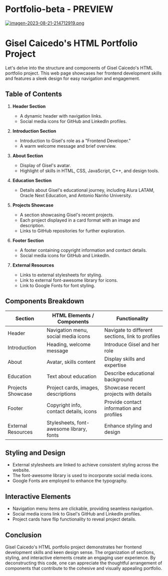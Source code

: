 # Portfolio-beta - PREVIEW
[![imagen-2023-08-21-214712919.png](https://i.postimg.cc/PxHQGKyV/imagen-2023-08-21-214712919.png)](https://postimg.cc/nsdDB46q)

 # Gisel Caicedo's HTML Portfolio Project

Let's delve into the structure and components of Gisel Caicedo's HTML portfolio project. This web page showcases her frontend development skills and features a sleek design for easy navigation and engagement.

## Table of Contents

1. **Header Section**
   - A dynamic header with navigation links.
   - Social media icons for GitHub and LinkedIn profiles.

2. **Introduction Section**
   - Introduction to Gisel's role as a "Frontend Developer."
   - A warm welcome message and brief overview.

3. **About Section**
   - Display of Gisel's avatar.
   - Highlight of skills in HTML, CSS, JavaScript, C++, and design tools.

4. **Education Section**
   - Details about Gisel's educational journey, including Alura LATAM, Oracle Next Education, and Antonio Nariño University.

5. **Projects Showcase**
   - A section showcasing Gisel's recent projects.
   - Each project displayed in a card format with an image and description.
   - Links to GitHub repositories for further exploration.

6. **Footer Section**
   - A footer containing copyright information and contact details.
   - Social media icons for GitHub and LinkedIn.

7. **External Resources**
   - Links to external stylesheets for styling.
   - Link to external font-awesome library for icons.
   - Link to Google Fonts for font styling.

## Components Breakdown

| Section                | HTML Elements / Components                | Functionality                                      |
|------------------------|------------------------------------------|----------------------------------------------------|
| Header                 | Navigation menu, social media icons       | Navigate to different sections, link to profiles |
| Introduction           | Heading, welcome message                 | Introduce Gisel and her role                      |
| About                  | Avatar, skills content                    | Display skills and expertise                      |
| Education              | Text about education                      | Describe educational background                   |
| Projects Showcase      | Project cards, images, descriptions      | Showcase recent projects with details             |
| Footer                 | Copyright info, contact details, icons    | Provide contact information and profiles         |
| External Resources     | Stylesheets, font-awesome library, fonts | Enhance styling and design                        |

## Styling and Design

- External stylesheets are linked to achieve consistent styling across the website.
- The font-awesome library is used to incorporate social media icons.
- Google Fonts are employed to enhance the typography.

## Interactive Elements

- Navigation menu items are clickable, providing seamless navigation.
- Social media icons link to Gisel's GitHub and LinkedIn profiles.
- Project cards have flip functionality to reveal project details.

## Conclusion

Gisel Caicedo's HTML portfolio project demonstrates her frontend development skills and keen design sense. The organization of sections, styling, and interactive elements create an engaging user experience. By deconstructing this code, one can appreciate the thoughtful arrangement of components that contribute to the cohesive and visually appealing portfolio.

